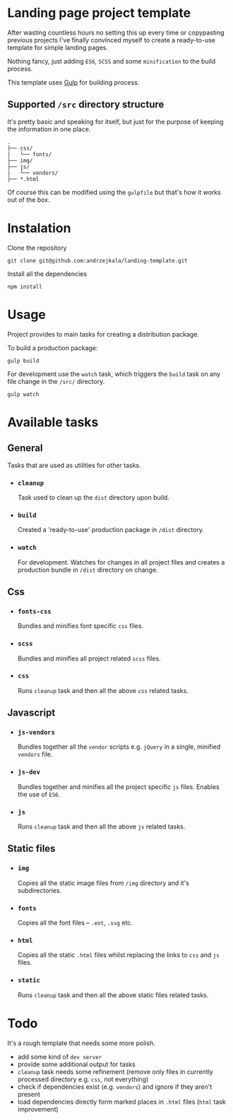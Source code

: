 # Landing page project template

After wasting countless hours no setting this up every time or copypasting previous projects I've finally convinced myself to create a ready-to-use template for simple landing pages.

Nothing fancy, just adding `ES6`, `SCSS` and some `minification` to the build process.

This template uses [Gulp](https://gulpjs.com) for building process.


## Supported `/src` directory structure

It's pretty basic and speaking for itself, but just for the purpose of keeping the information in one place.

```
.
├── css/
|   └── fonts/
├── img/
├── js/
|   └── vendors/
├── *.html
```

Of course this can be modified using the `gulpfile` but that's how it works out of the box.

# Instalation

Clone the repository

```
git clone git@github.com:andrzejkala/landing-template.git
```

Install all the dependencies

```
npm install
```

# Usage

Project provides to main tasks for creating a distribution package.

To build a production package:

```
gulp build
```

For development use the `watch` task, which triggers the `build` task on any file change in the `/src/` directory.

```
gulp watch
```



# Available tasks

## **General**

Tasks that are used as utilities for other tasks.

- ### `cleanup`
  Task used to clean up the `dist` directory upon build.

- ### `build`
  Created a 'ready-to-use' production package in `/dist` directory.

- ### `watch`
  For development. Watches for changes in all project files and creates a production bundle in `/dist` directory on change.

## **Css**

- ### `fonts-css`
  Bundles and minifies font specific `css` files.

- ### `scss`
  Bundles and minifies all project related `scss` files.

- ### `css`
  Runs `cleanup` task and then all the above `css` related tasks.

## **Javascript**

- ### `js-vendors`
  Bundles together all the `vendor` scripts e.g. `jQuery` in a single, minified `vendors` file.

- ### `js-dev`
  Bundles together and minifies all the project specific `js` files. Enables the use of `ES6`.

- ### `js`
  Runs `cleanup` task and then all the above `js` related tasks.

## **Static files**

- ### `img`
  Copies all the static image files from `/img` directory and it's subdirectories.

- ### `fonts`
  Copies all the font files – `.eot`, `.svg` etc.

- ### `html`
  Copies all the static `.html` files whilst replacing the links to `css` and `js` files.

- ### `static`
  Runs `cleanup` task and then all the above static files related tasks.


# Todo

It's a rough template that needs some more polish.

- add some kind of `dev server`
- provide some additional output for tasks
- `cleanup` task needs some refinement (remove only files in currently processed directory e.g. `css`, not everything)
- check if dependencies exist (e.g. `vendors`) and ignore if they aren't present
- load dependencies directly form marked places in `.html` files (`html` task improvement)